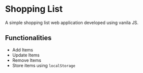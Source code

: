# Shopping List

A simple shopping list web application developed using vanila JS.

## Functionalities

- Add Items
- Update Items
- Remove Items
- Store items using `localStorage`
